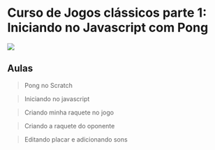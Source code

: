 # Curso de Jogos clássicos parte 1: Iniciando no Javascript com Pong
![](https://www.alura.com.br/assets/api/share/curso-pong-javascript.png)

## Aulas

> Pong no Scratch

> Iniciando no javascript

> Criando minha raquete no jogo

> Criando a raquete do oponente

> Editando placar e adicionando sons

